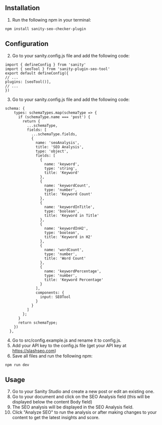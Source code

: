 ## Installation
1. Run the following npm in your terminal:
```
npm install sanity-seo-checker-plugin
```

## Configuration
2. Go to your sanity.config.js file and add the following code:


```
import { defineConfig } from 'sanity'
import { seoTool } from 'sanity-plugin-seo-tool'
export default defineConfig({
// ...
plugins: [seoTool()],
// ...
})
```

3. Go to your sanity.config.js file and add the following code:

```
schema: {
    types: schemaTypes.map(schemaType => {
      if (schemaType.name === 'post') {
        return {
          ...schemaType,
          fields: [
            ...schemaType.fields,
            {
              name: 'seoAnalysis',
              title: 'SEO Analysis',
              type: 'object',
              fields: [
                {
                  name: 'keyword',
                  type: 'string',
                  title: 'Keyword'
                },
                {
                  name: 'keywordCount',
                  type: 'number',
                  title: 'Keyword Count'
                },
                {
                  name: 'keywordInTitle',
                  type: 'boolean',
                  title: 'Keyword in Title'
                },
                {
                  name: 'keywordInH2',
                  type: 'boolean',
                  title: 'Keyword in H2'
                },
                {
                  name: 'wordCount',
                  type: 'number',
                  title: 'Word Count'
                },
                {
                  name: 'keywordPercentage',
                  type: 'number',
                  title: 'Keyword Percentage'
                }
              ],
              components: {
                input: SEOTool
              }
            }
          ]
        };
      }
      return schemaType;
    })
  },
```

4. Go to src/config.example.js and rename it to config.js.
5. Add your API key to the config.js file (get your API key at https://slashseo.com)
6. Save all files and run the following npm:
```
npm run dev
```

## Usage

7. Go to your Sanity Studio and create a new post or edit an existing one.
8. Go to your document and click on the SEO Analysis field (this will be displayed below the content Body field)
10. The SEO analysis will be displayed in the SEO Analysis field.
11. Click "Analyze SEO" to run the analysis or after making changes to your content to get the latest insights and score.
